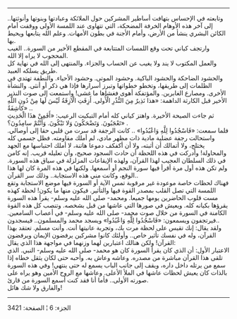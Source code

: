 ------------------------------------------------------------------------

وتابعته في الإحساس بتهافت أساطير المشركين حول الملائكة وعبادتها وبنوتها
وأنوثتها.. إلى آخر هذه الأوهام الخرفة المضحكة، التي تتهاوى عند اللمسة
الأولى ووقفت أمام الكائن البشري ينشأ من الأرض، وأمام الأجنة في بطون
الأمهات. وعلم الله يتابعها ويحيط بها.  
وارتجف كياني تحت وقع اللمسات المتتابعة في المقطع الأخير من السورة..
الغيب المحجوب لا يراه إلا الله.  
والعمل المكتوب لا يند ولا يغيب عن الحساب والجزاء. والمنتهى إلى الله في
نهاية كل طريق يسلكه العبيد.  
والحشود الضاحكة والحشود الباكية. وحشود الموتى. وحشود الأحياء. والنطفة
تهتدي في الظلمات إلى طريقها، وتخطو خطواتها وتبرز أسرارها فإذا هي ذكر أو
أنثى. والنشأة الأخرى. ومصارع الغابرين. والمؤتفكة أهوى فغشاها ما غشى!
واستمعت إلى صوت النذير الأخير قبل الكارثة الداهمة: «هذا نَذِيرٌ مِنَ النُّذُرِ
الْأُولى. أَزِفَتِ الْآزِفَةُ لَيْسَ لَها مِنْ دُونِ اللَّهِ كاشِفَةٌ» ..  
ثم جاءت الصيحة الأخيرة. واهتز كياني كله أمام التبكيت الرعيب: «أَفَمِنْ هذَا
الْحَدِيثِ تَعْجَبُونَ. وَتَضْحَكُونَ وَلا تَبْكُونَ. وَأَنْتُمْ سامِدُونَ؟» .  
فلما سمعت: «فَاسْجُدُوا لِلَّهِ وَاعْبُدُوا» .. كانت الرجفة قد سرت من قلبي حقا إلى
أوصالي. واستحالت رجفة عضلية مادية ذات مظهر مادي، لم أملك مقاومته. فظل
جسمي كله يختلج، ولا أتمالك أن أثبته، ولا أن أكفكف دموعا هاتنة، لا أملك
احتباسها مع الجهد والمحاولة! وأدركت في هذه اللحظة أن حادث السجود صحيح،
وأن تعليله قريب. إنه كامن في ذلك السلطان العجيب لهذا القرآن، ولهذه
الإيقاعات المزلزلة في سياق هذه السورة. ولم تكن هذه أول مرة أقرأ فيها
سورة النجم أو أسمعها. ولكنها في هذه المرة كان لها هذا الوقع، وكانت مني
هذه الاستجابة.. وذلك سر القرآن..  
فهناك لحظات خاصة موعودة غير مرقوبة تمس الآية أو السورة فيها موضع
الاستجابة وتقع اللمسة التي تصل القلب بمصدر القوة فيها والتأثير. فيكون
منها ما يكون! لحظة كهذه مست قلوب الحاضرين يومها جميعا. ومحمد- صلى الله
عليه وسلم- يقرأ هذه السورة يقرؤها بكيانه كله. ويعيش في صورها التي عاشها
من قبل بشخصه. وتنصب كل هذه القوة الكامنة في السورة من خلال صوت محمد- صلى
الله عليه وسلم- في أعصاب السامعين. فيرتجفون ويسمعون: «فَاسْجُدُوا لِلَّهِ
وَاعْبُدُوا» ويسجد محمد والمسلمون.. فيسجدون..  
ولقد يقال: إنك تقيس على لحظة مرت بك، وتجربة عانيتها أنت. وأنت مسلم.
تعتقد بهذا القرآن، وله في نفسك تأثير خاص.. وأولئك كانوا مشركين يرفضون
الإيمان ويرفضون القرآن! ولكن هنالك اعتبارين لهما وزنهما في مواجهة هذا
الذي يقال:  
الاعتبار الأول: أن الذي كان يقرأ السورة كان هو محمد- صلى الله عليه وسلم-
النبي. الذي تلقى هذا القرآن مباشرة من مصدره. وعاشه وعاش به. وأحبه حتى
لكان يثقل خطاه إذا سمع من يرتله داخل داره، ويقف إلى جانب الباب يسمع له
حتى ينتهي! وفي هذه السورة بالذات كان يعيش لحظات عاشها في الملأ الأعلى.
وعاشها مع الروح الأمين وهو يراه على صورته الأولى.. فأما أنا فقد كنت أسمع
السورة من قارئ.  
والفارق ولا شك هائل!

------------------------------------------------------------------------

الجزء: 6 ¦ الصفحة: 3421
